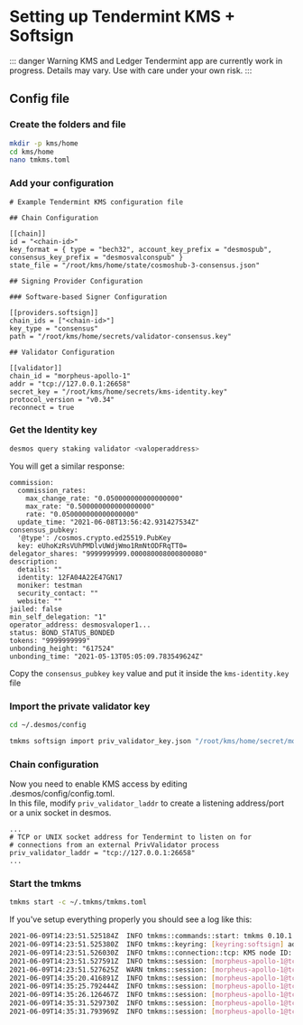 # Setting up Tendermint KMS + Softsign

::: danger Warning
KMS and Ledger Tendermint app are currently work in progress. Details may vary. Use with care under your own risk.
:::

## Config file

### Create the folders and file
```bash
mkdir -p kms/home
cd kms/home
nano tmkms.toml
```

### Add your configuration
```
# Example Tendermint KMS configuration file

## Chain Configuration

[[chain]]
id = "<chain-id>"
key_format = { type = "bech32", account_key_prefix = "desmospub", consensus_key_prefix = "desmosvalconspub" }
state_file = "/root/kms/home/state/cosmoshub-3-consensus.json"

## Signing Provider Configuration

### Software-based Signer Configuration

[[providers.softsign]]
chain_ids = ["<chain-id>"]
key_type = "consensus"
path = "/root/kms/home/secrets/validator-consensus.key"

## Validator Configuration

[[validator]]
chain_id = "morpheus-apollo-1"
addr = "tcp://127.0.0.1:26658"
secret_key = "/root/kms/home/secrets/kms-identity.key"
protocol_version = "v0.34"
reconnect = true

```

### Get the Identity key
 
```bash
desmos query staking validator <valoperaddress>
```

You will get a similar response:
```
commission:
  commission_rates:
    max_change_rate: "0.050000000000000000"
    max_rate: "0.500000000000000000"
    rate: "0.050000000000000000"
  update_time: "2021-06-08T13:56:42.931427534Z"
consensus_pubkey:
  '@type': /cosmos.crypto.ed25519.PubKey
  key: eUhoKzRsVUhPMDlvUWdjWmo1RmNtODFRqTT0=
delegator_shares: "9999999999.000080008000800080"
description:
  details: ""
  identity: 12FA04A22E47GN17
  moniker: testman
  security_contact: ""
  website: ""
jailed: false
min_self_delegation: "1"
operator_address: desmosvaloper1...
status: BOND_STATUS_BONDED
tokens: "9999999999"
unbonding_height: "617524"
unbonding_time: "2021-05-13T05:05:09.783549624Z"

```

Copy the `consensus_pubkey` `key` value and put it inside the `kms-identity.key` file

### Import the private validator key

```bash
cd ~/.desmos/config

tmkms softsign import priv_validator_key.json "/root/kms/home/secret/morpheus-apollo-1.consensus.key"
```

### Chain configuration

Now you need to enable KMS access by editing .desmos/config/config.toml.   
In this file, modify `priv_validator_laddr` to create a listening address/port or a unix socket in desmos.

```
...
# TCP or UNIX socket address for Tendermint to listen on for
# connections from an external PrivValidator process
priv_validator_laddr = "tcp://127.0.0.1:26658"
...
```

### Start the tmkms

```bash
tmkms start -c ~/.tmkms/tmkms.toml
```


If you've setup everything properly you should see a log like this:
```bash
2021-06-09T14:23:51.525184Z  INFO tmkms::commands::start: tmkms 0.10.1 starting up...
2021-06-09T14:23:51.525380Z  INFO tmkms::keyring: [keyring:softsign] added consensus Ed25519 key: desmosvalconspub1zcjduepqepu8acj4qua576zzquvcly2un0xkzhwh0ehvgmx8gxgl34zhkceskthfp6
2021-06-09T14:23:51.526030Z  INFO tmkms::connection::tcp: KMS node ID: 7489C3177FB578314099657A7B56CC241144CCC8
2021-06-09T14:23:51.527591Z  INFO tmkms::session: [morpheus-apollo-1@tcp://127.0.0.1:26659] connected to validator successfully
2021-06-09T14:23:51.527625Z  WARN tmkms::session: [morpheus-apollo-1@tcp://127.0.0.1:26659]: unverified validator peer ID! (6CA3A1674B1AE6774D1BA6E100D559C5BF80F82B)
2021-06-09T14:35:20.416891Z  INFO tmkms::session: [morpheus-apollo-1@tcp://127.0.0.1:26659] signed PreCommit:78AD7099DE at h/r/s 609456/0/2 (0 ms)
2021-06-09T14:35:25.792444Z  INFO tmkms::session: [morpheus-apollo-1@tcp://127.0.0.1:26659] signed PreVote:2DA528546B at h/r/s 609457/0/1 (0 ms)
2021-06-09T14:35:26.126467Z  INFO tmkms::session: [morpheus-apollo-1@tcp://127.0.0.1:26659] signed PreCommit:2DA528546B at h/r/s 609457/0/2 (0 ms)
2021-06-09T14:35:31.529730Z  INFO tmkms::session: [morpheus-apollo-1@tcp://127.0.0.1:26659] signed PreVote:AD37ACB851 at h/r/s 609458/0/1 (0 ms)
2021-06-09T14:35:31.793969Z  INFO tmkms::session: [morpheus-apollo-1@tcp://127.0.0.1:26659] signed PreCommit:AD37ACB851 at h/r/s 609458/0/2 (0 ms)
```